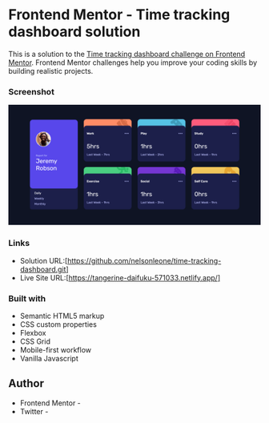 # Frontend Mentor - Time tracking dashboard solution

This is a solution to the [Time tracking dashboard challenge on Frontend Mentor](https://www.frontendmentor.io/challenges/time-tracking-dashboard-UIQ7167Jw). Frontend Mentor challenges help you improve your coding skills by building realistic projects. 

### Screenshot

![](images/screenshot.png)

### Links

- Solution URL:[https://github.com/nelsonleone/time-tracking-dashboard.git]
- Live Site URL:[https://tangerine-daifuku-571033.netlify.app/]


### Built with

- Semantic HTML5 markup
- CSS custom properties
- Flexbox
- CSS Grid
- Mobile-first workflow
- Vanilla Javascript

## Author

- Frontend Mentor - [](https://www.frontendmentor.io/profile/nelsonleone)
- Twitter - [](https://twitter.com/nelsonleone9678)

